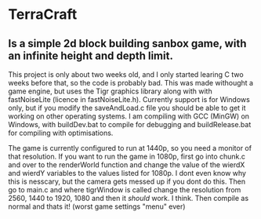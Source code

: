 # TerraCraft
## Is a simple 2d block building sanbox game, with an infinite height and depth limit.
This project is only about two weeks old, and I only started learing C two weeks before that, so the code is probably bad.
This was made withought a game engine, but uses the Tigr graphics library along with with fastNoiseLite (licence in fastNoiseLite.h).
Currently support is for Windows only, but if you modify the saveAndLoad.c file you should be able to get it working on other operating systems.
I am compiling with GCC (MinGW) on Windows, with buildDev.bat to compile for debugging and buildRelease.bat for compiling with optimisations.

The game is currently configured to run at 1440p, so you need a monitor of that resolution. If you want to run the game in 1080p, first
go into chunk.c and over to the renderWorld function and change the value of the wierdX and wierdY variables to the values listed for 1080p.
I dont even know why this is nesscary, but the camera gets messed up if you dont do this.
Then go to main.c and where tigrWindow is called change the resolution from 2560, 1440 to 1920, 1080 and then it *should* work. I think.
Then compile as normal and thats it! (worst game settings "menu" ever)